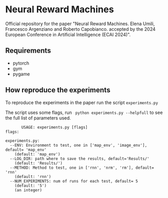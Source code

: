 # Neural Reward Machines
Official repository for the paper "Neural Reward Machines. Elena Umili, Francesco Argenziano and Roberto Capobianco. accepted by the 2024 European Conference in Artificial Intelligence (ECAI 2024)".

## Requirements
- pytorch
- gym
- pygame

## How reproduce the experiments
To reproduce the experiments in the paper run the script ```experiments.py```

The script uses some flags, run ``` python experiments.py --helpfull``` to see the full list of parameters used.

```
       USAGE: experiments.py [flags]
flags:

experiments.py:
  --ENV: Environment to test, one in ['map_env', 'image_env'], default= 'map_env'
    (default: 'map_env')
  --LOG_DIR: path where to save the results, default='Results/'
    (default: 'Results/')
  --METHOD: Method to test, one in ['rnn', 'nrm', 'rm'], default= 'rnn'
    (default: 'rnn')
  --NUM_EXPERIMENTS: num of runs for each test, default= 5
    (default: '5')
    (an integer)


```

